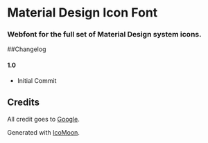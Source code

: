 # Material Design Icon Font
### Webfont for the full set of Material Design system icons.

##Changelog

#### 1.0

* Initial Commit


## Credits

All credit goes to [Google](http://www.google.com/design/spec/style/icons.html).

Generated with [IcoMoon](https://icomoon.io/app/).